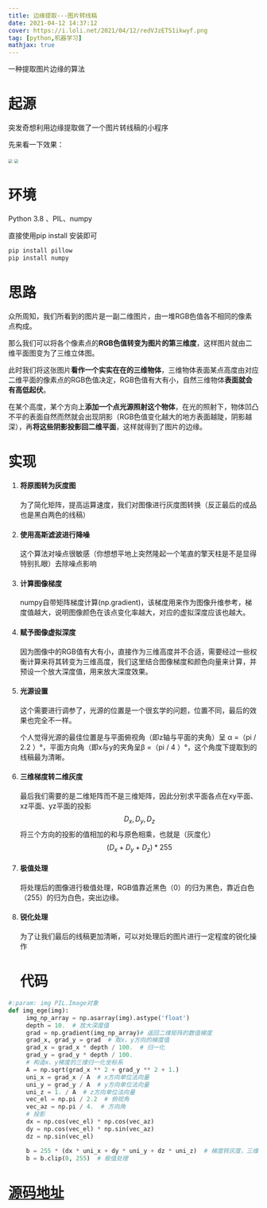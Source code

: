 ```yaml
---
title: 边缘提取---图片转线稿
date: 2021-04-12 14:37:12
cover: https://i.loli.net/2021/04/12/redVJzETS1ikwyf.png
tag: [python,机器学习]
mathjax: true
---
```






一种提取图片边缘的算法

<!--more-->

# 起源

突发奇想利用边缘提取做了一个图片转线稿的小程序

先来看一下效果：

<img src="https://i.loli.net/2021/04/12/wpBqePcGD8OmKxr.jpg" style="zoom: 50%;" />

<img src="https://i.loli.net/2021/04/12/EZjAFvkiQNt5pCT.png" style="zoom:50%;" />

# 环境

Python 3.8 、PIL、numpy

直接使用pip install 安装即可

```python
pip install pillow
pip install numpy
```

# 思路

众所周知，我们所看到的图片是一副二维图片，由一堆RGB色值各不相同的像素点构成。

那么我们可以将各个像素点的**RGB色值转变为图片的第三维度**，这样图片就由二维平面图变为了三维立体图。

此时我们将这张图片**看作一个实实在在的三维物体**，三维物体表面某点高度由对应二维平面的像素点的RGB色值决定，RGB色值有大有小，自然三维物体**表面就会有高低起伏**。

在某个高度，某个方向上**添加一个点光源照射这个物体**，在光的照射下，物体凹凸不平的表面自然而然就会出现阴影（RGB色值变化越大的地方表面越陡，阴影越深），再**将这些阴影投影回二维平面**，这样就得到了图片的边缘。

# 实现



1. #### 将原图转为灰度图

   为了简化矩阵，提高运算速度，我们对图像进行灰度图转换（反正最后的成品也是黑白两色的线稿）

2. #### 使用高斯滤波进行降噪

   这个算法对噪点很敏感（你想想平地上突然隆起一个笔直的擎天柱是不是显得特别扎眼）去除噪点影响

3. #### 计算图像梯度

   numpy自带矩阵梯度计算(np.gradient)，该梯度用来作为图像升维参考，梯度值越大，说明图像颜色在该点变化率越大，对应的虚拟深度应该也越大。

4. #### 赋予图像虚拟深度

   因为图像中的RGB值有大有小，直接作为三维高度并不合适，需要经过一些权衡计算来将其转变为三维高度，我们这里结合图像梯度和颜色向量来计算，并预设一个放大深度值，用来放大深度效果。

5. #### 光源设置

   这个需要进行调参了，光源的位置是一个很玄学的问题，位置不同，最后的效果也完全不一样。

   个人觉得光源的最佳位置是与平面俯视角（即z轴与平面的夹角）呈 α =（pi / 2.2 ）°，平面方向角（即x与y的夹角呈β =（pi / 4 ）°，这个角度下提取到的线稿最为清晰。

6. #### 三维梯度转二维灰度

   最后我们需要的是二维矩阵而不是三维矩阵，因此分别求平面各点在xy平面、xz平面、yz平面的投影
   $$
   D_{x},D_{y},D_{z}
   $$
   将三个方向的投影的值相加的和与原色相乘，也就是（灰度化）
   $$
   (D_{x}+D_{y}+D_{z})*255
   $$
   
7. #### 极值处理

   将处理后的图像进行极值处理，RGB值靠近黑色（0）的归为黑色，靠近白色（255）的归为白色，突出边缘。

8. #### 锐化处理

   为了让我们最后的线稿更加清晰，可以对处理后的图片进行一定程度的锐化操作

   # 代码

```python
#:param: img PIL.Image对象
def img_ege(img):
     img_np_array = np.asarray(img).astype('float')
     depth = 10.  # 放大深度值
     grad = np.gradient(img_np_array)# 返回二维矩阵的数值梯度
     grad_x, grad_y = grad  # 取x，y方向的梯度值
     grad_x = grad_x * depth / 100.  # 归一化
     grad_y = grad_y * depth / 100.
     # 构造x、y梯度的三维归一化坐标系
     A = np.sqrt(grad_x ** 2 + grad_y ** 2 + 1.)
     uni_x = grad_x / A  # x方向单位法向量
     uni_y = grad_y / A  # y方向单位法向量
     uni_z = 1. / A  # z方向单位法向量
     vec_el = np.pi / 2.2  # 俯视角
     vec_az = np.pi / 4.  # 方向角
     # 投影
     dx = np.cos(vec_el) * np.cos(vec_az)
     dy = np.cos(vec_el) * np.sin(vec_az)
     dz = np.sin(vec_el)

     b = 255 * (dx * uni_x + dy * uni_y + dz * uni_z)  # 梯度转灰度，三维投影回二维
     b = b.clip(0, 255)  # 极值处理
```

# [源码地址](https://github.com/farewell12345/FAQ-Bot-QQ/tree/master/src/main/Python)